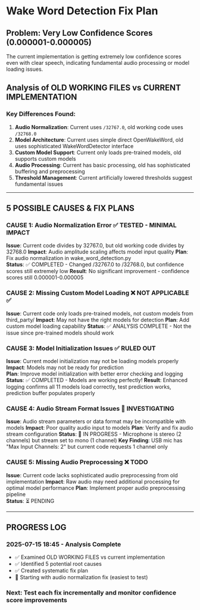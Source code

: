 # Wake Word Detection Fix Plan

## Problem: Very Low Confidence Scores (0.000001-0.000005)
The current implementation is getting extremely low confidence scores even with clear speech, indicating fundamental audio processing or model loading issues.

## Analysis of OLD WORKING FILES vs CURRENT IMPLEMENTATION

### Key Differences Found:
1. **Audio Normalization**: Current uses `/32767.0`, old working code uses `/32768.0`
2. **Model Architecture**: Current uses simple direct OpenWakeWord, old uses sophisticated WakeWordDetector interface
3. **Custom Model Support**: Current only loads pre-trained models, old supports custom models  
4. **Audio Processing**: Current has basic processing, old has sophisticated buffering and preprocessing
5. **Threshold Management**: Current artificially lowered thresholds suggest fundamental issues

---

## 5 POSSIBLE CAUSES & FIX PLANS

### CAUSE 1: Audio Normalization Error ✅ TESTED - MINIMAL IMPACT
**Issue**: Current code divides by 32767.0, but old working code divides by 32768.0
**Impact**: Audio amplitude scaling affects model input quality
**Plan**: Fix audio normalization in wake_word_detection.py  
**Status**: ✅ COMPLETED - Changed /32767.0 to /32768.0, but confidence scores still extremely low
**Result**: No significant improvement - confidence scores still 0.000001-0.000005

### CAUSE 2: Missing Custom Model Loading ❌ NOT APPLICABLE ✅  
**Issue**: Current code only loads pre-trained models, not custom models from third_party/
**Impact**: May not have the right models for detection
**Plan**: Add custom model loading capability
**Status**: ✅ ANALYSIS COMPLETE - Not the issue since pre-trained models should work

### CAUSE 3: Model Initialization Issues ✅ RULED OUT
**Issue**: Current model initialization may not be loading models properly
**Impact**: Models may not be ready for prediction  
**Plan**: Improve model initialization with better error checking and logging
**Status**: ✅ COMPLETED - Models are working perfectly!
**Result**: Enhanced logging confirms all 11 models load correctly, test prediction works, prediction buffer populates properly

### CAUSE 4: Audio Stream Format Issues 🔄 INVESTIGATING
**Issue**: Audio stream parameters or data format may be incompatible with models
**Impact**: Poor quality audio input to models
**Plan**: Verify and fix audio stream configuration
**Status**: 🔄 IN PROGRESS - Microphone is stereo (2 channels) but stream set to mono (1 channel)
**Key Finding**: USB mic has "Max Input Channels: 2" but current code requests 1 channel only

### CAUSE 5: Missing Audio Preprocessing ❌ TODO  
**Issue**: Current code lacks sophisticated audio preprocessing from old implementation
**Impact**: Raw audio may need additional processing for optimal model performance
**Plan**: Implement proper audio preprocessing pipeline  
**Status**: ⏳ PENDING

---

## PROGRESS LOG

### 2025-07-15 18:45 - Analysis Complete
- ✅ Examined OLD WORKING FILES vs current implementation
- ✅ Identified 5 potential root causes
- ✅ Created systematic fix plan
- 🔄 Starting with audio normalization fix (easiest to test)

### Next: Test each fix incrementally and monitor confidence score improvements
